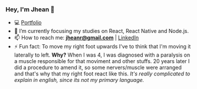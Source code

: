 ### Hey, I'm Jhean 👋

- 💻 [Portfolio](https://www.jheanramos.com)
- 🌱 I’m currently focusing my studies on React, React Native and Node.js.
- 📫 How to reach me: **jheanr@gmail.com** | [LinkedIn](https://www.linkedin.com/in/jheanramos/)
- ⚡ Fun fact: To move my right foot upwards I've to think that I'm moving it laterally to left. **Why?** When I was 4, I was diagnosed with a paralysis on a muscle responsible for that moviment and other stuffs. 20 years later I did a procedure to amend it, so some nervers/muscle were arranged and that's why that my right foot react like this. *It's really complicated to explain in english, since its not my primary language.*
